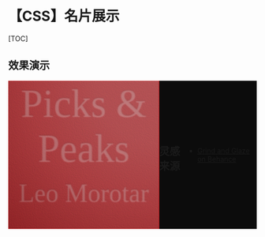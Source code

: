 # 【CSS】名片展示

[TOC]

## 效果演示

<!-- Structure of visiting-card -->
<WHRatio h="68%">
<div class="css-visiting-card-con">
  <div class="css-visiting-card">
    <div class="cover bottom-cover" style="background: red;">
      <!-- <div class="paper" />
      <div class="brand-name">Picks & Peaks</div>
      <div class="brand-info">www.lionad.art - @baxing</div>
      <div class="owner-name">Leo Morotar</div> -->
    </div>
    <div class="cover top-cover">
      <div class="paper" />
      <div class="brand-name">Picks & Peaks</div>
      <div class="brand-info">www.lionad.art - @baxing</div>
      <div class="owner-name">Leo Morotar</div>
    </div>
  </div>
</div>
</WHRatio>

<!-- SVG resources -->
<svg width="0" height="0">
  <filter id="paper">
    <feTurbulence type="fractalNoise" baseFrequency='.95 .95' numOctaves="80" result='noise' />
    <feDiffuseLighting in='noise' lighting-color='#ddd' surfaceScale='.8' result="grind">
      <feDistantLight azimuth='500' elevation='50' />
    </feDiffuseLighting>
    <feGaussianBlur in="grind" stdDeviation=".5"/>
  </filter>
</svg>
<svg width="0" height="0">
  <filter id="paper-top">
    <feTurbulence type="fractalNoise" baseFrequency='.95 .95' numOctaves="80" result='noise' />
    <feDiffuseLighting in='noise' lighting-color='#b52e31' surfaceScale='.8' result="grind">
      <feDistantLight azimuth='500' elevation='50' />
    </feDiffuseLighting>
    <feGaussianBlur in="grind" stdDeviation=".5"/>
  </filter>
</svg>

<!-- Style resources -->
<style>
.css-visiting-card-con {
  position: relative;
  display: flex;
  justify-content: center;
  align-items: center;
  width: 100%;
  height: auto;
  background: rgb(12, 12, 12);
  overflow: hidden;
  user-select: none;
}
.css-visiting-card {
  position: relative;
  width: 480px;
  height: 300px;
  perspective: 60em;
  will-change: auto;
}
.css-visiting-card .bottom-cover,
.css-visiting-card .top-cover {
  position: absolute;
  top: 0;
  left: 0;
  display: flex;
  flex-direction: column;
  justify-content: center;
  gap: 3.5em;
  width: 100%;
  height: 100%;
  transform-origin: center;
  transition: transform .7s ease;
  transform-style: preserve-3d;
}
.css-visiting-card .bottom-cover {
  transform: rotateY(0deg) translateZ(1px);
}
.css-visiting-card .top-cover {
  transform: rotateY(0deg) translateZ(-1px);
}
.css-visiting-card .paper {
  position: absolute;
  top: 0;
  left: 0;
  width: 100%;
  height: 100%;
  overflow: hidden;
}
.css-visiting-card .paper::before,
.css-visiting-card .paper::after {
  content: '';
  position: absolute;
  top: 0;
  left: 0;
  width: 100%;
  height: 100%;
}
/* 纸面纹理 */
.css-visiting-card .top-cover .paper::before {
  filter: url(#paper-top);
}
.css-visiting-card .bottom-cover .paper::before {
  filter: url(#paper);
}
/* 纸面高光 */
.css-visiting-card .paper::after {
  background: radial-gradient(ellipse at 100% 0%, rgba(255,255,255,0.2), rgba(255,255,255,0.18) 30%, rgba(255,255,255,0.1) 60%, rgba(0,0,0,.1));
}
/* 浮雕文字 */
.css-visiting-card .brand-name,
.css-visiting-card .brand-info,
.css-visiting-card .owner-name {
  position: relative;
  width: 100%;
  font: 80px garamond;
  color: transparent;
  text-align: center;
  letter-spacing: 0;
  text-shadow: 0 1px 2px rgb(255 255 255 / 25%), 0 -1px 2px rgb(0 0 0 / 9%);
  transform: matrix(-1, 0, 0, 1, 0, 0);
}
.css-visiting-card .top-cover .brand-name,
.css-visiting-card .top-cover .brand-info,
.css-visiting-card .top-cover .owner-name {
  transform: matrix(1, 0, 0, 1, 0, 0);
}
.css-visiting-card .brand-info {
  font: bold 12px san-serif;
  color: #666;
  letter-spacing: 2px;
  text-shadow: unset;
  text-transform: uppercase;
  transform: unset;
  -webkit-font-smoothing: subpixel-antialiased;
}
.css-visiting-card .top-cover .brand-info {
  opacity: 0;
}
.css-visiting-card .owner-name {
  font-size: 52px;
}
/* 卡片翻转 */
.css-visiting-card-con:hover .css-visiting-card .bottom-cover {
  transform: rotateY(180deg) translateZ(-1px);
}
.css-visiting-card-con:hover .css-visiting-card .top-cover {
  transform: rotateY(180deg) translateZ(1px);
}
</style>

## 灵感来源

* [Grind and Glaze on Behance](https://www.behance.net/gallery/76169197/Grind-and-Glaze?utm_source=feedburner&utm_medium=feed&utm_campaign=Feed%3A%20behance%2Fvorr%20%28Behance%20Network%20Featured%20Projects%29)